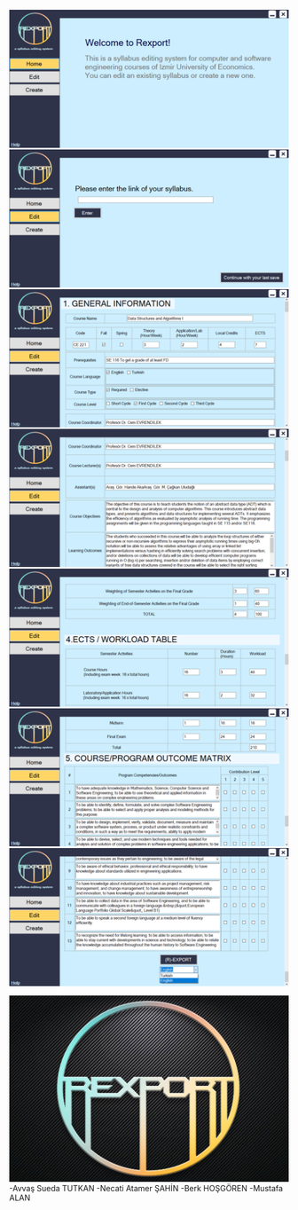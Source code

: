 ![](Screenshots/home_page.png)
![](Screenshots/edit1_page.png)
![](Screenshots/edit2_page1.png)
![](Screenshots/edit2_page2.png)
![](Screenshots/edit2_page3.png)
![](Screenshots/edit2_page4.png)
![](Screenshots/export_page.png)

![](logo_rexport.png)
-Avvaş Sueda TUTKAN
-Necati Atamer ŞAHİN
-Berk HOŞGÖREN
-Mustafa ALAN 
